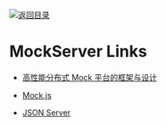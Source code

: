 [![返回目录](https://user-images.githubusercontent.com/5803001/38079637-ff0abcf0-3371-11e8-9b76-ad651620afc7.jpg)](https://github.com/wxyyxc1992/Awesome-Lists) 
 
 


# MockServer Links

* [高性能分布式 Mock 平台的框架与设计](http://139.196.14.76/t/mock/285)

* [Mock.js](http://mockjs.com/)

* [JSON Server](https://github.com/typicode/json-server)
